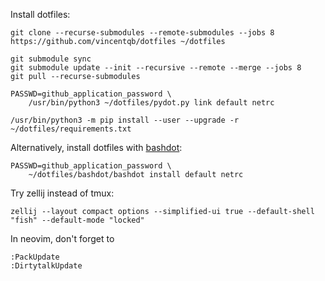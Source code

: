 Install dotfiles:
```
git clone --recurse-submodules --remote-submodules --jobs 8 https://github.com/vincentqb/dotfiles ~/dotfiles

git submodule sync
git submodule update --init --recursive --remote --merge --jobs 8
git pull --recurse-submodules

PASSWD=github_application_password \
    /usr/bin/python3 ~/dotfiles/pydot.py link default netrc

/usr/bin/python3 -m pip install --user --upgrade -r ~/dotfiles/requirements.txt
```

Alternatively, install dotfiles with [bashdot](https://github.com/bashdot/bashdot):
```
PASSWD=github_application_password \
    ~/dotfiles/bashdot/bashdot install default netrc

```

Try zellij instead of tmux:
```
zellij --layout compact options --simplified-ui true --default-shell "fish" --default-mode "locked"
```

In neovim, don't forget to
```
:PackUpdate
:DirtytalkUpdate
```
